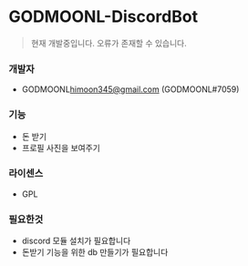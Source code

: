 # GODMOONL-DiscordBot
>현재 개발중입니다. 오류가 존재할 수 있습니다.
### 개발자
- GODMOONL<himoon345@gmail.com> (GODMOONL#7059)

### 기능
- 돈 받기
- 프로필 사진을 보여주기

### 라이센스
- GPL

### 필요한것
- discord 모듈 설치가 필요합니다
- 돈받기 기능을 위한 db 만들기가 필요합니다

